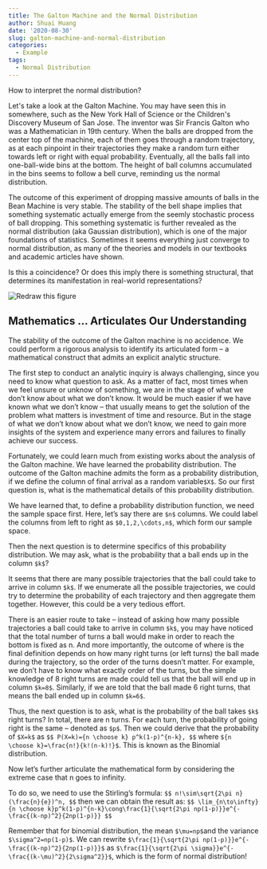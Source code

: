 ```yaml
---
title: The Galton Machine and the Normal Distribution
author: Shuai Huang
date: '2020-08-30'
slug: galton-machine-and-normal-distribution
categories:
  - Example
tags:
  - Normal Distribution
---
```


How to interpret the normal distribution? 

Let's take a look at the Galton Machine. You may have seen this in somewhere, such as the New York Hall of Science or the Children's Discovery Museum of San Jose. The inventor was Sir Francis Galton who was a Mathematician in 19th century. When the balls are dropped from the center top of the machine, each of them goes through a random trajectory, as at each pinpoint in their trajectories they make a random turn either towards left or right with equal probability.  Eventually, all the balls fall into one-ball-wide bins at the bottom. The height of ball columns accumulated in the bins seems to follow a bell curve, reminding us the normal distribution. 

The outcome of this experiment of dropping massive amounts of balls in the Bean Machine is very stable. The stability of the bell shape implies that something systematic actually emerge from the seemly stochastic process of ball dropping. This something systematic is further revealed as the normal distribution (aka Gaussian distribution), which is one of the major foundations of statistics. Sometimes it seems everything just converge to normal distribution, as many of the theories and models in our textbooks and academic articles have shown. 

Is this a coincidence? Or does this imply there is something structural, that determines its manifestation in real-world representations? 

![Redraw this figure](https://user-images.githubusercontent.com/69160694/92514420-756d0b80-f244-11ea-9505-dc75fa733a1a.png)

   

## Mathematics ... Articulates Our Understanding 

The stability of the outcome of the Galton machine is no accidence. We could perform a rigorous analysis to identify its articulated form – a mathematical construct that admits an explicit analytic structure. 

The first step to conduct an analytic inquiry is always challenging, since you need to know what question to ask. As a matter of fact, most times when we feel unsure or unknow of something, we are in the stage of what we don’t know about what we don’t know. It would be much easier if we have known what we don’t know – that usually means to get the solution of the problem what matters is investment of time and resource. But in the stage of what we don’t know about what we don’t know, we need to gain more insights of the system and experience many errors and failures to finally achieve our success.

Fortunately, we could learn much from existing works about the analysis of the Galton machine. We have learned the probability distribution. The outcome of the Galton machine admits the form as a probability distribution, if we define the column of final arrival as a random variable`$X$`. So our first question is, what is the mathematical details of this probability distribution. 

 We have learned that, to define a probability distribution function, we need the sample space first. Here, let’s say there are `$n$` columns. We could label the columns from left to right as `$0,1,2,\cdots,n$`, which form our sample space.
 
Then the next question is to determine specifics of this probability distribution. We may ask, what is the probability that a ball ends up in the column `$k$`?

It seems that there are many possible trajectories that the ball could take to arrive in column `$k$`. If we enumerate all the possible trajectories, we could try to determine the probability of each trajectory and then aggregate them together. However, this could be a very tedious effort. 

There is an easier route to take – instead of asking how many possible trajectories a ball could take to arrive in column `$k$`, you may have noticed that the total number of turns a ball would make in order to reach the bottom is fixed as n. And more importantly, the outcome of where is the final definition depends on how many right turns (or left turns) the ball made during the trajectory, so the order of the turns doesn’t matter. For example, we don’t have to know what exactly order of the turns, but the simple knowledge of 8 right turns are made could tell us that the ball will end up in column `$k=8$`. Similarly, if we are told that the ball made 6 right turns, that means the ball ended up in column `$k=6$`.

Thus, the next question is to ask, what is the probability of the ball takes `$k$` right turns? In total, there are n turns. For each turn, the probability of going right is the same – denoted as `$p$`. Then we could derive that the probability of `$X=k$` as
`$$
P(X=k)={n \choose k} p^k(1-p)^{n-k},
$$`
where `${n \choose k}=\frac{n!}{k!(n-k)!}$`. This is known as the Binomial distribution. 

Now let’s further articulate the mathematical form by considering the extreme case that n goes to infinity.

To do so, we need to use the Stirling’s formula:
`$$
n!\sim\sqrt{2\pi n}(\frac{n}{e})^n,
$$`
then we can obtain the result as:
`$$
\lim_{n\to\infty}{n \choose k}p^k(1-p)^{n-k}\cong\frac{1}{\sqrt{2\pi np(1-p)}}e^{-\frac{(k-np)^2}{2np(1-p)}}
$$`

Remember that for binomial distribution, the mean `$\mu=np$`and the variance `$\sigma^2=np(1-p)$`. We can rewrite `$\frac{1}{\sqrt{2\pi np(1-p)}}e^{-\frac{(k-np)^2}{2np(1-p)}}$` as `$\frac{1}{\sqrt{2\pi \sigma}}e^{-\frac{(k-\mu)^2}{2\sigma^2}}$`, which is the form of normal distribution!
